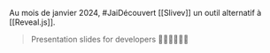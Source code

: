 Au mois de janvier 2024, #JaiDécouvert [[Slivev]] un outil alternatif à [[Reveal.js]].

>  Presentation slides for developers 🧑‍💻👩‍💻👨‍💻 